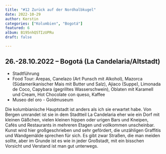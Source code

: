 ```yaml
---
title: "#12 Zurück auf der Nordhalbkugel"
date: 2022-10-29
author: Kerstin
categories: ["Kolumbien", "Bogotá"]
featured: 6
album: B195nhQSTIzUPRu
draft: false

---
```


## 26.-28.10.2022 – Bogotá (La Candelaria/Altstadt)

* Stadtführung
* Food Tour: Arepas, Canelazo (Art Punsch mit Alkohol), Mazorca (Südamerikanischer Mais mit Butter und Salz), Ajiaco (Suppe), Limonada de Coco, Capybara (gegrilltes Wasserschwein), Oblaten mit Karamell und Cream, Hot Chocolate con queso, Kaffee
* Museo del oro - Goldmuseum

Die kolumbianische Hauptstadt ist anders als ich sie erwartet habe. Von Bergen umrandet ist sie in dem Stadtteil La Candelaria eher wie ein Dorf mit kleinen Gäßchen, vielen kleinen hippen oder urigen Bars und Kneipen, Cafés und Restaurants in mehreren Etagen und vollkommen unscheinbar. Kunst wird hier großgeschrieben und sehr gefördert, die unzähligen Graffitis und Wandgemälde sprechen für sich. Es gibt zwar Straßen, die man meiden sollte, aber im Grunde ist es wie in jeder Großstadt, mit ein bisschen Vorsicht und Verstand ist man gut unterwegs.
